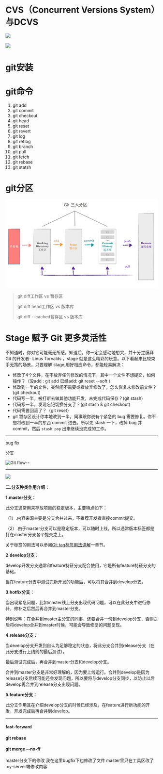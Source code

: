 # CVS（Concurrent Versions System）与DCVS

![](https://cdn.liaoxuefeng.com/cdn/files/attachments/001384860735706fd4c70aa2ce24b45a8ade85109b0222b000/0)





![](https://cdn.liaoxuefeng.com/cdn/files/attachments/0013848607465969378d7e6d5e6452d8161cf472f835523000/0)

# git安装



# git命令 

1. git add 
2. git commit 
3. git checkout 
4. git head 
5. git reset 
6. git revert
7. git log 
8. git reflog
9. git branch
10. git pull 
11. git fetch
12. git rebase
13. git statsh

# git分区

![](https://raw.githubusercontent.com/DRPrincess/BlogImages/master/qiniu/2429e4d2661e60027537aea0077f6e40.png)



> git diff工作区 vs 暂存区
>
> git diff head工作区 vs 版本库
>
> git diff --cached暂存区 vs 版本库
>
> 

# Stage 赋予 Git 更多灵活性

不知道时，你对它可能毫无所感。知道后，你一定会感动地想哭，并十分之膜拜 Git 的开发者- Linus Torvalds ，stage 就是这么精彩的玩意。以下看起来比较束手无策的场景，只要理解 stage,用好相应命令，都能轻易解决：

- 修改了4个文件，在不放弃任何修改的情况下，其中一个文件不想提交，如何操作？（没add : git add  已经add: git reset --soft ）
- 修改到一半的文件，突然间不需要或者放弃修改了，怎么恢复未修改前文件？ (git checkout)
- 代码写一半，被打断去做其他功能开发，未完成代码保存？(git stash)
- 代码写一半，发现忘记切换分支了？(git stash & git checkout)
- 代码需要回滚了？（git reset）
- git 暂存区设计你本地改到一半，同事跟你说有个紧急的 bug 需要修复。你不想将改到一半的东西 commit 进去。所以先 stash 一下，改掉 bug 并 commit，然后 `stash pop` 出来继续没完成的工作。

------



bug fix



分支



![Git flow](http://www.ruanyifeng.com/blogimg/asset/2015/bg2015122302.png)--

---

![](http://www.softwhy.com/data/attachment/portal/201808/04/001249htotjm4kb8bacj4s.jpg)

**二.分支种类作用介绍：**

**1.master分支：**

此分支通常用来存放项目的稳定版本，主要特点如下：

（1）.内容来源主要是分支合并过来，不推荐开发者直接commit提交。

（2）.由于master分支可以是稳定版本，可以随时上线，所以通常版本标签都是打在master分支各个提交之上。

关于标签的用法可以参阅[Git tag标签用法详解](http://www.softwhy.com/article-8541-1.html)一章节。

**2.develop分支：**

develop开发分支通常和feature特征分支配合使用，它是所有feature特征分支的基础。

当在feature分支中测试完新开发的功能后，可以将其合并到develop分支。

**3.hotfix分支：**

当出现紧急问题，比如master线上分支出现代码问题，可以在此分支中进行修补，修补之后然后再合并到master分支。

特别说明：在合并到master主分支的同事，还要合并一份到develop分支，否则之后将develop合并到master时候，可能会导致修复的问题复现。

**4.release分支：**

当develop分支开发到自认为足够稳定的状态，将此分支合并到release分支（在此分支进行上线前的最后测试）。

最后测试完成后，再合并到master分支和develop分支。

合并到master分支是非常好理解的，因为要上线运行。合并到develop是因为release分支后续可能还会发现问题，所以要将与develop分支同步，以防止以后develop再合并到release分支出现问题。

**5.feature分支：**

此分支作用其在介绍develop分支的时候已经涉及，在feature进行新功能的开发，开发完成后再合并到develop。

---

#### fast-forward

#### git rebase

#### git merge --no-ff

master分支下的修改
我在这里bugfix下也修改了文件
master里只在工具区改了
my-server端修改内容